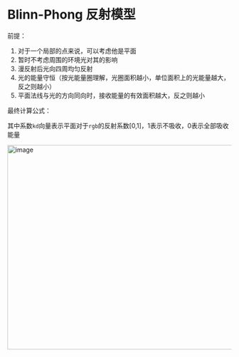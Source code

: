 # Blinn-Phong 反射模型

前提：
1. 对于一个局部的点来说，可以考虑他是平面
2. 暂时不考虑周围的环境光对其的影响
3. 漫反射后光向四周均匀反射
4. 光的能量守恒（按光能量圈理解，光圈面积越小，单位面积上的光能量越大，反之则越小）
5. 平面法线与光的方向同向时，接收能量的有效面积越大，反之则越小

最终计算公式：

其中系数``kd``向量表示平面对于``rgb``的反射系数[0,1]，1表示不吸收，0表示全部吸收能量

<img width="650" height="459" alt="image" src="https://github.com/user-attachments/assets/c7d2cc29-62dd-415d-84fa-6144146e2f83" />
